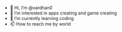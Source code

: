 - 👋 Hi, I’m @vardhan0
- 👀 I’m interested in apps creating and game creating
- 🌱 I’m currently learning coding 
- 📫 How to reach me by world

<!---
vardhan0/vardhan0 is a ✨ special ✨ repository because its `README.md` (this file) appears on your GitHub profile.
You can click the Preview link to take a look at your changes.
--->
